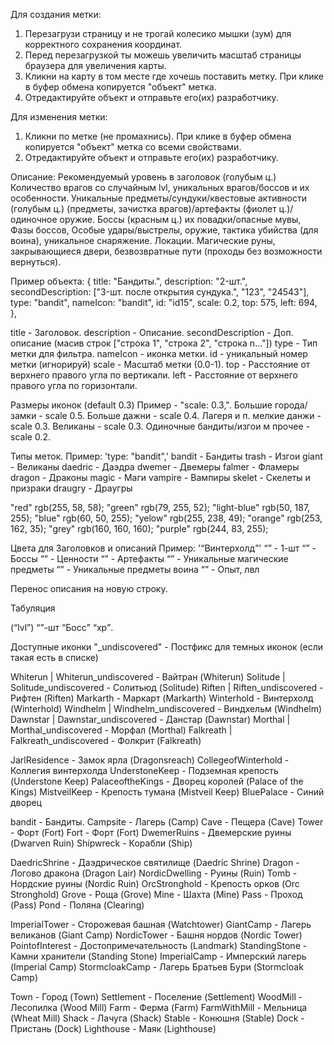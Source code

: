 Для создания метки:

1. Перезагрузи страницу и не трогай колесико мышки (зум) для корректного сохранения координат.
2. Перед перезагрузкой ты можешь увеличить масштаб страницы браузера для увеличения карты.
3. Кликни на карту в том месте где хочешь поставить метку. При клике в буфер обмена копируется "объект" метка.
4. Отредактируйте объект и отправьте его(их) разработчику.

Для изменения метки:

1. Кликни по метке (не промахнись). При клике в буфер обмена копируется "объект" метка со всеми свойствами.
2. Отредактируйте объект и отправьте его(их) разработчику.

Описание:
Рекомендуемый уровень в заголовок (голубым ц.)
Количество врагов со случайным lvl, уникальных врагов/боссов и их особенности.
Уникальные предметы/сундуки/квестовые активности (голубым ц.) (предметы, зачистка врагов)/артефакты (фиолет ц.)/ одиночное оружие.
Боссы (красным ц.) их повадки/опасные мувы, Фазы боссов, Особые удары/выстрелы, оружие, тактика убийства (для воина), уникальное снаряжение.
Локации. Магические руны, закрывающиеся двери, безвозвратные пути (проходы без возможности вернуться).

Пример объекта:
{
title: "Бандиты.",
description: "2-шт.",
secondDescription: ["3-шт. после открытия сундука.", "123", "24543"],
type: "bandit",
nameIcon: "bandit",
id: "id15",
scale: 0.2,
top: 575,
left: 694,
},

title - Заголовок.
description - Описание.
secondDescription - Доп. описание (масив строк ["строка 1", "строка 2", "строка n..."])
type - Тип метки для фильтра.
nameIcon - иконка метки.
id - уникальный номер метки (игнорируй)
scale - Масштаб метки (0.0-1).
top - Расстояние от верхнего правого угла по вертикали.
left - Расстояние от верхнего правого угла по горизонтали.

Размеры иконок (default 0.3)
Пример - "scale: 0.3,".
Большие города/замки - scale 0.5.
Больше дажни - scale 0.4.
Лагеря и п. мелкие данжи - scale 0.3.
Великаны - scale 0.3.
Одиночные бандиты/изгои м прочее - scale 0.2.

Типы меток.
Пример: 'type: "bandit",'
bandit - Бандиты
trash - Изгои
giant - Великаны
daedric - Даэдра
dwemer - Двемеры
falmer - Фламеры
dragon - Драконы
magic - Маги
vampire - Вампиры
skelet - Скелеты и призраки
draugry - Драугры

"red" rgb(255, 58, 58);
"green" rgb(79, 255, 52);
"light-blue" rgb(50, 187, 255);
"blue" rgb(60, 50, 255);
"yelow" rgb(255, 238, 49);
"orange" rgb(253, 162, 35);
"grey" rgb(160, 160, 160);
"purple" rgb(244, 83, 255);

Цвета для Заголовков и описаний
Пример: '<q purple>Винтерхолд</q>'
<q green></q> - 1-шт
<q red></q> - Боссы
<q yelow></q> - Ценности
<q purple></q> - Артефакты
<q blue></q> - Уникальные магические предметы
<q orange></q> - Уникальные предметы воина
<q light-blue></q> - Опыт, лвл

Перенос описания на новую строку.
<br/>

Табуляция
&#9;

(<q light-blue>lvl</q>)
<q green></q>-шт
<q red>Босс</q> <q light-blue>xp</q>. <br/>

Доступные иконки
"\_undiscovered" - Постфикс для темных иконок (если такая есть в списке)

Whiterun | Whiterun_undiscovered - Вайтран (Whiterun)
Solitude | Solitude_undiscovered - Солитьюд (Solitude)
Riften | Riften_undiscovered - Рифтен (Riften)
Markarth - Маркарт (Markarth)
Winterhold - Винтерхолд (Winterhold)
Windhelm | Windhelm_undiscovered - Виндхельм (Windhelm)
Dawnstar | Dawnstar_undiscovered - Данстар (Dawnstar)
Morthal | Morthal_undiscovered - Морфал (Morthal)
Falkreath | Falkreath_undiscovered - Фолкрит (Falkreath)

JarlResidence - Замок ярла (Dragonsreach)
CollegeofWinterhold - Коллегия винтерхолда
UnderstoneKeep - Подземная крепость (Understone Keep)
PalaceoftheKings - Дворец королей (Palace of the Kings)
MistveilKeep - Крепость тумана (Mistveil Keep)
BluePalace - Синий дворец

bandit - Бандиты.
Campsite - Лагерь (Camp)
Cave - Пещера (Cave)
Tower - Форт (Fort)
Fort - Форт (Fort)
DwemerRuins - Двемерские руины (Dwarven Ruin)
Shipwreck - Корабли (Ship)

DaedricShrine - Даэдрическое святилище (Daedric Shrine)
Dragon - Логово дракона (Dragon Lair)
NordicDwelling - Руины (Ruin)
Tomb - Нордские руины (Nordic Ruin)
OrcStronghold - Крепость орков (Orc Stronghold)
Grove - Роща (Grove)
Mine - Шахта (Mine)
Pass - Проход (Pass)
Pond - Поляна (Clearing)

ImperialTower - Сторожевая башная (Watchtower)
GiantCamp - Лагерь великанов (Giant Camp)
NordicTower - Башня нордов (Nordic Tower)
PointofInterest - Достопримечательность (Landmark)
StandingStone - Камни хранители (Standing Stone)
ImperialCamp - Имперский лагерь (Imperial Camp)
StormcloakCamp - Лагерь Братьев Бури (Stormcloak Camp)

Town - Город (Town)
Settlement - Поселение (Settlement)
WoodMill - Лесопилка (Wood Mill)
Farm - Ферма (Farm)
FarmWithMill - Мельница (Wheat Mill)
Shack - Лачуга (Shack)
Stable - Конюшня (Stable)
Dock - Пристань (Dock)
Lighthouse - Маяк (Lighthouse)
